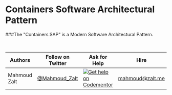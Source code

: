 # Containers Software Architectural Pattern



###The "Containers SAP" is a Modern Software Architectural Pattern.


<br>


| Authors                | Follow on Twitter                                 | Ask for Help                                                                                                          | Hire            |
|------------------------|---------------------------------------------------|-----------------------------------------------------------------------------------------------------------------------|-----------------|
| Mahmoud Zalt | [@Mahmoud_Zalt](https://twitter.com/Mahmoud_Zalt) | [![Get help on Codementor](https://cdn.codementor.io/badges/get_help_github.svg)](https://www.codementor.io/mahmoudz) | mahmoud@zalt.me |






